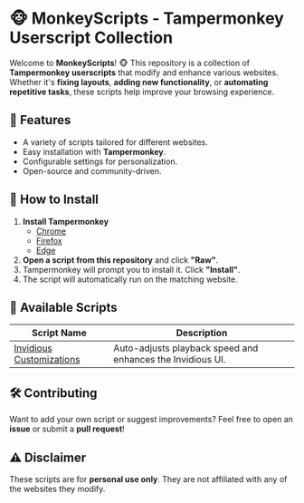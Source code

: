 # 🐵 MonkeyScripts - Tampermonkey Userscript Collection

Welcome to **MonkeyScripts**! 🐵 This repository is a collection of **Tampermonkey userscripts** that modify and enhance various websites. Whether it's **fixing layouts**, **adding new functionality**, or **automating repetitive tasks**, these scripts help improve your browsing experience.

## 🚀 Features

- A variety of scripts tailored for different websites.
- Easy installation with **Tampermonkey**.
- Configurable settings for personalization.
- Open-source and community-driven.

## 📜 How to Install

1. **Install Tampermonkey**
   - [Chrome](https://chrome.google.com/webstore/detail/tampermonkey/dhdgffkkebhmkfjojejmpbldmpobfkfo)
   - [Firefox](https://addons.mozilla.org/en-US/firefox/addon/tampermonkey/)
   - [Edge](https://microsoftedge.microsoft.com/addons/detail/tampermonkey/)
2. **Open a script from this repository** and click **"Raw"**.
3. Tampermonkey will prompt you to install it. Click **"Install"**.
4. The script will automatically run on the matching website.

## 📂 Available Scripts

| Script Name                                                             | Description                                                |
| ----------------------------------------------------------------------- | ---------------------------------------------------------- |
| [Invidious Customizations](./scripts/InvidiousCustomizations/README.md) | Auto-adjusts playback speed and enhances the Invidious UI. |

## 🛠 Contributing

Want to add your own script or suggest improvements? Feel free to open an **issue** or submit a **pull request**!

## ⚠️ Disclaimer

These scripts are for **personal use only**. They are not affiliated with any of the websites they modify.
